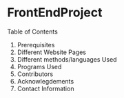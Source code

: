 # FrontEndProject

Table of Contents

1. Prerequisites
2. Different Website Pages
3. Different methods/languages Used
4. Programs Used
5. Contributors
6. Acknowlegdements
7. Contact Information
